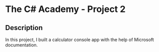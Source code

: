 # The C# Academy - Project 2

## Description

In this project, I built a calculator console app with the help of Microsoft documentation.
